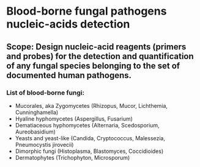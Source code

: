 # Blood-borne fungal pathogens nucleic-acids detection  
## Scope: Design nucleic-acid reagents (primers and probes) for the detection and quantification of any fungal species belonging to the set of documented human pathogens.  
  
### List of blood-borne fungi:  
* Mucorales, aka Zygomycetes (Rhizopus, Mucor, Lichthemia, Cunninghamella)  
* Hyaline hyphomycetes (Aspergillus, Fusarium)  
* Dematiaceous hyphomycetes (Alternaria, Scedosporium, Aureobasidium)  
* Yeasts and yeast-like (Candida, Cryptococcus, Malessezia, Pneumocystis jirovecii)  
* Dimorphic fungi (Histoplasma, Blastomyces, Coccidioides)  
* Dermatophytes (Trichophyton, Microsporum)    

